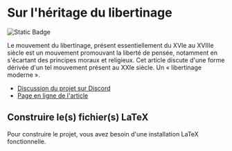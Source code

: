 # Sur l'héritage du libertinage

![Static Badge](https://img.shields.io/badge/vertueux.github.io-View_online-brightgreen?color=blue&link=https%3A%2F%2Fvertueux.github.io)

Le mouvement du libertinage, présent essentiellement du XVIe au XVIIIe siècle est un mouvement promouvant la liberté de pensée, notamment en s'écartant des principes moraux et religieux.
Cet article discute d'une forme dérivée d'un tel mouvement présent au XXIe siècle. Un « libertinage moderne ».

* [Discussion du projet sur Discord](https://discord.com/invite/4m2SgCmWMr)
* [Page en ligne de l'article](https://vertueux.github.io/paper)

## Construire le(s) fichier(s) LaTeX

Pour construire le projet, vous avez besoin d'une installation LaTeX fonctionnelle.